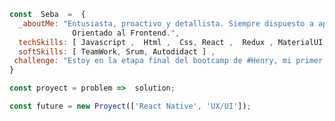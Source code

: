 
```js
const  Seba  =  {
  _aboutMe: "Entusiasta, proactivo y detallista. Siempre dispuesto a aprender y enseñar.
              Orientado al Frontend.",
  techSkills: [ Javascript ,  Html ,  Css, React ,  Redux , MaterialUI, Node] , 
  softSkills: [ TeamWork, Srum, Autodidact ] , 
 challenge: "Estoy en la etapa final del bootcamp de #Henry, mi primer proyecto grupal " 
}

const proyect = problem =>  solution;

const future = new Proyect(['React Native', 'UX/UI']);

```
<!--
**SebaSanchezI/SebaSanchezI** is a ✨ _special_ ✨ repository because its `README.md` (this file) appears on your GitHub profile.

Here are some ideas to get you started:

- 🔭 I’m currently working on ...
- 🌱 I’m currently learning ...
- 🤔 I’m looking for help with ...
- 💬 Ask me about ...
- 📫 How to reach me: ...
- 😄 Pronouns: ...
- ⚡ Fun fact: ...
-->
